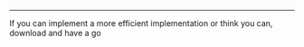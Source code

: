 ***********************************
If you can implement a more efficient implementation or think you can, download and have a go 
